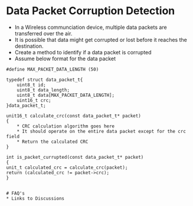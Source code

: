 # Data Packet Corruption Detection
* In a Wireless communciation device, multiple data packets are transferred over the air. 
* It is possible that data might get corrupted or lost before it reaches the destination.
* Create a method to identify if a data packet is corrupted
* Assume below format for the data packet

```
#define MAX_PACKET_DATA_LENGTH (50)

typedef struct data_packet_t{
    uint8_t id;
    uint8_t data_length;
    uint8_t data[MAX_PACKET_DATA_LENGTH];
    uint16_t crc;
}data_packet_t;

unit16_t calculate_crc(const data_packet_t* packet)
{
    * CRC calculation algorithm goes here
    * It should operate on the entire data packet except for the crc field
    * Return the calculated CRC
}

int is_packet_currupted(const data_packet_t* packet)
{
unit_t calculated_crc = calculate_crc(packet);
return (calculated_crc != packet->crc);
}


# FAQ's
* Links to Discussions
